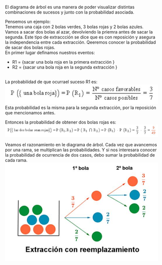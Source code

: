 El diagrama de árbol es una manera de poder visualizar distintas combinaciones de sucesos y junto con la probabilidad asociada.<br>

Pensemos un ejemplo:<br>
Tenemos una caja con 2 bolas verdes, 3 bolas rojas y 2 bolas azules. Vamos a sacar dos bolas al azar, devolviendo la priemra antes de sacar la segunda. Este tipo de extraccción se dice que es con reposición y asegura la independencia entre cada extracción. Qeeremos conocer la probabilidad de sacar dos bolas rojas.
<br>
En primer lugar definamos nuestros eventos:<br>
* R1 = {sacar una bola roja en la primera extracción }
* R2 = {sacar una bola roja en la segunda extracción }

<br>
La probabilidad de que ocurrael suceso R1 es:<br>
<img src="https://raw.githubusercontent.com/dh-mumuki/mumuki-guia-text-probabilidad/master/assets/prob_1541149227879.JPG" alt="prob_1541149227879.JPG" width="auto" height="auto"><br>
Esta probabilidad es la misma para la segunda extracción, por la reposición que mencionamos antes.<br>

Entonces la probabilidad de obtener dos bolas rojas es:
<br>
<img src="https://raw.githubusercontent.com/dh-mumuki/mumuki-guia-text-probabilidad/master/assets/prob2_1541149410699.JPG" alt="prob2_1541149410699.JPG" width="auto" height="auto"><br>

Veamos el razonamiento en le diagrama de árbol. Cada vez que avancemos por una rama, se multiplican las probabilidades. Y si nos interesara conocer la probabilidad de ocurrencia de dos casos, debo sumar la probabilidad de cada rama.<br>
<img src="https://raw.githubusercontent.com/dh-mumuki/mumuki-guia-text-probabilidad/master/assets/bolas_1541149591799.JPG" alt="bolas_1541149591799.JPG" width="auto" height="auto">
